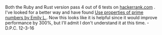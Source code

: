 Both the Ruby and Rust version pass 4 out of 6 tests on [hackerrank.com](https://www.hackerrank.com/contests/projecteuler/challenges/euler001) .  I've
looked for a better way and have found [Use properties of prime numbers by Emily L.](https://codereview.stackexchange.com/questions/90492/euler-3-largest-prime-factor/90503#90503).
Now this looks like it is helpful since it would improve performance by 300%, but
I'll admit I don't understand it at this time. -D.P.C. 12-3-16
